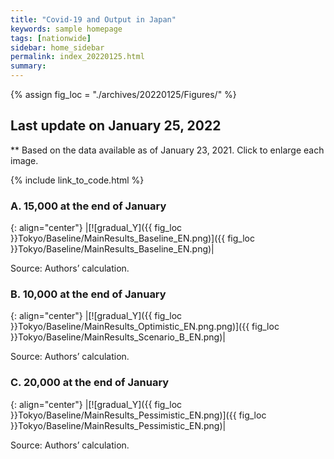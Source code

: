 ```yaml
---
title: "Covid-19 and Output in Japan"
keywords: sample homepage
tags: [nationwide]
sidebar: home_sidebar
permalink: index_20220125.html
summary:
---
```


{% assign fig_loc = "./archives/20220125/Figures/" %}

## Last update on January 25, 2022
** Based on the data available as of January 23, 2021. Click to enlarge each image.

{% include link_to_code.html %}







### A. 15,000 at the end of January

{: align="center"}
|[![gradual_Y]({{ fig_loc }}Tokyo/Baseline/MainResults_Baseline_EN.png)]({{ fig_loc }}Tokyo/Baseline/MainResults_Baseline_EN.png)|

Source: Authors’ calculation.

### B. 10,000 at the end of January

{: align="center"}
|[![gradual_Y]({{ fig_loc }}Tokyo/Baseline/MainResults_Optimistic_EN.png.png)]({{ fig_loc }}Tokyo/Baseline/MainResults_Scenario_B_EN.png)|

Source: Authors’ calculation.

### C. 20,000 at the end of January

{: align="center"}
|[![gradual_Y]({{ fig_loc }}Tokyo/Baseline/MainResults_Pessimistic_EN.png)]({{ fig_loc }}Tokyo/Baseline/MainResults_Pessimistic_EN.png)|

Source: Authors’ calculation.


